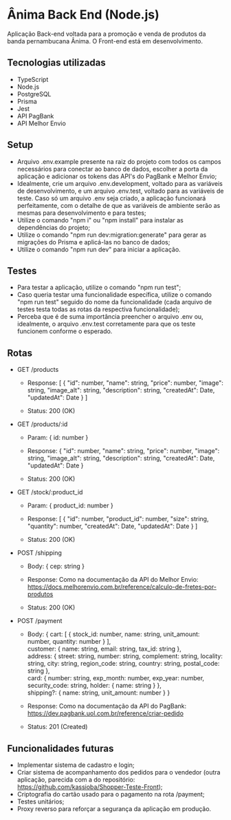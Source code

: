 # Ânima Back End (Node.js)

Aplicação Back-end voltada para a promoção e venda de produtos da banda pernambucana Ânima. O Front-end está em desenvolvimento.

## Tecnologias utilizadas

- TypeScript
- Node.js
- PostgreSQL
- Prisma
- Jest
- API PagBank
- API Melhor Envio

## Setup

- Arquivo .env.example presente na raiz do projeto com todos os campos necessários para conectar ao banco de dados, escolher a porta da aplicação e adicionar os tokens das API's do PagBank e Melhor Envio;
- Idealmente, crie um arquivo .env.development, voltado para as variáveis de desenvolvimento, e um arquivo .env.test, voltado para as variáveis de teste. Caso só um arquivo .env seja criado, a aplicação funcionará perfeitamente, com o detalhe de que as variáveis de ambiente serão as mesmas para desenvolvimento e para testes;
- Utilize o comando "npm i" ou "npm install" para instalar as dependências do projeto;
- Utilize o comando "npm run dev:migration:generate" para gerar as migrações do Prisma e aplicá-las no banco de dados;
- Utilize o comando "npm run dev" para iniciar a aplicação.

## Testes

- Para testar a aplicação, utilize o comando "npm run test";
- Caso queria testar uma funcionalidade específica, utilize o comando "npm run test" seguido do nome da funcionalidade (cada arquivo de testes testa todas as rotas da respectiva funcionalidade);
- Perceba que é de suma importância preencher o arquivo .env ou, idealmente, o arquivo .env.test corretamente para que os teste funcionem conforme o esperado.

## Rotas

- GET /products
    - Response: [ { "id": number,
    "name": string,
    "price": number,
    "image": string,
    "image_alt": string,
    "description": string,
    "createdAt": Date,
    "updatedAt": Date 
    } ]

    - Status: 200 (OK)

- GET /products/:id
    - Param: { id: number }

    - Response: { "id": number,
    "name": string,
    "price": number,
    "image": string,
    "image_alt": string,
    "description": string,
    "createdAt": Date,
    "updatedAt": Date 
    }

    - Status: 200 (OK)

- GET /stock/:product_id
    - Param: { product_id: number }

    - Response: [ {
    "id": number,
    "product_id": number,
    "size": string,
    "quantity": number,
    "createdAt": Date,
    "updatedAt": Date
  } ]

  - Status: 200 (OK)

- POST /shipping
    - Body: { cep: string }

    - Response: Como na documentação da API do Melhor Envio: https://docs.melhorenvio.com.br/reference/calculo-de-fretes-por-produtos

    - Status: 200 (OK)

- POST /payment
    - Body: {
        cart: [ {
            stock_id: number,
            name: string,
            unit_amount: number,
            quantity: number
        } ],  
        customer: {
            name: string,
            email: string,
            tax_id: string
        },  
        address: {
            street: string,
            number: string,
            complement: string,
            locality: string,
            city: string,
            region_code: string,
            country: string,
            postal_code: string
        },  
        card: {
            number: string,
            exp_month: number,
            exp_year: number,
            security_code: string,
            holder: {
                name: string
            }
        },  
        shipping?: {
            name: string,
            unit_amount: number
        }
    }

    - Response: Como na documentação da API do PagBank: https://dev.pagbank.uol.com.br/reference/criar-pedido

    - Status: 201 (Created)

## Funcionalidades futuras

- Implementar sistema de cadastro e login;
- Criar sistema de acompanhamento dos pedidos para o vendedor (outra aplicação, parecida com a do repositório: https://github.com/kassioba/Shopper-Teste-Front);
- Criptografia do cartão usado para o pagamento na rota /payment;
- Testes unitários;
- Proxy reverso para reforçar a segurança da aplicação em produção.

